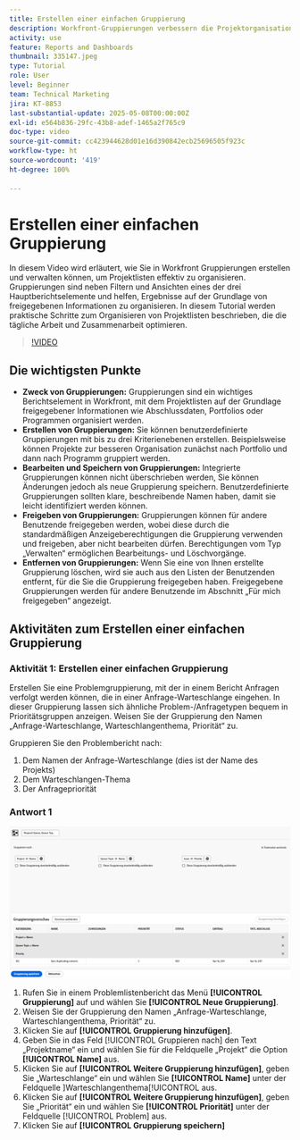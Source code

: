 ```yaml
---
title: Erstellen einer einfachen Gruppierung
description: Workfront-Gruppierungen verbessern die Projektorganisation, indem sie es den Benutzenden ermöglichen, Listen anhand von Elementen wie Portfolios, Programmen oder Abschlussdaten zu kategorisieren. Für eine effiziente Zusammenarbeit stehen dabei anpassbare Freigabe- und Verwaltungsoptionen zur Verfügung.
activity: use
feature: Reports and Dashboards
thumbnail: 335147.jpeg
type: Tutorial
role: User
level: Beginner
team: Technical Marketing
jira: KT-8853
last-substantial-update: 2025-05-08T00:00:00Z
exl-id: e564b836-29fc-43b8-adef-1465a2f765c9
doc-type: video
source-git-commit: cc423944628d01e16d390842ecb25696505f923c
workflow-type: ht
source-wordcount: '419'
ht-degree: 100%

---
```


# Erstellen einer einfachen Gruppierung

In diesem Video wird erläutert, wie Sie in Workfront Gruppierungen erstellen und verwalten können, um Projektlisten effektiv zu organisieren. Gruppierungen sind neben Filtern und Ansichten eines der drei Hauptberichtselemente und helfen, Ergebnisse auf der Grundlage von freigegebenen Informationen zu organisieren. 
In diesem Tutorial werden praktische Schritte zum Organisieren von Projektlisten beschrieben, die die tägliche Arbeit und Zusammenarbeit optimieren. 

>[!VIDEO](https://video.tv.adobe.com/v/335147/?quality=12&learn=on&enablevpops=0)

## Die wichtigsten Punkte

* **Zweck von Gruppierungen:** Gruppierungen sind ein wichtiges Berichtselement in Workfront, mit dem Projektlisten auf der Grundlage freigegebener Informationen wie Abschlussdaten, Portfolios oder Programmen organisiert werden. 
* **Erstellen von Gruppierungen:** Sie können benutzerdefinierte Gruppierungen mit bis zu drei Kriterienebenen erstellen. Beispielsweise können Projekte zur besseren Organisation zunächst nach Portfolio und dann nach Programm gruppiert werden. 
* **Bearbeiten und Speichern von Gruppierungen:** Integrierte Gruppierungen können nicht überschrieben werden, Sie können Änderungen jedoch als neue Gruppierung speichern. Benutzerdefinierte Gruppierungen sollten klare, beschreibende Namen haben, damit sie leicht identifiziert werden können. 
* **Freigeben von Gruppierungen:** Gruppierungen können für andere Benutzende freigegeben werden, wobei diese durch die standardmäßigen Anzeigeberechtigungen die Gruppierung verwenden und freigeben, aber nicht bearbeiten dürfen. Berechtigungen vom Typ „Verwalten“ ermöglichen Bearbeitungs- und Löschvorgänge. 
* **Entfernen von Gruppierungen:** Wenn Sie eine von Ihnen erstellte Gruppierung löschen, wird sie auch aus den Listen der Benutzenden entfernt, für die Sie die Gruppierung freigegeben haben. Freigegebene Gruppierungen werden für andere Benutzende im Abschnitt „Für mich freigegeben“ angezeigt. 

## Aktivitäten zum Erstellen einer einfachen Gruppierung


### Aktivität 1: Erstellen einer einfachen Gruppierung

Erstellen Sie eine Problemgruppierung, mit der in einem Bericht Anfragen verfolgt werden können, die in einer Anfrage-Warteschlange eingehen. In dieser Gruppierung lassen sich ähnliche Problem-/Anfragetypen bequem in Prioritätsgruppen anzeigen. Weisen Sie der Gruppierung den Namen „Anfrage-Warteschlange, Warteschlangenthema, Priorität“ zu.

Gruppieren Sie den Problembericht nach:

1. Dem Namen der Anfrage-Warteschlange (dies ist der Name des Projekts)
1. Dem Warteschlangen-Thema
1. Der Anfragepriorität

### Antwort 1

![Ein Screenshot des Bildschirms zur Erstellung einer neuen Gruppierung](assets/grouping-exercise.png)

1. Rufen Sie in einem Problemlistenbericht das Menü **[!UICONTROL Gruppierung]** auf und wählen Sie **[!UICONTROL Neue Gruppierung]**.
1. Weisen Sie der Gruppierung den Namen „Anfrage-Warteschlange, Warteschlangenthema, Priorität“ zu.
1. Klicken Sie auf **[!UICONTROL Gruppierung hinzufügen]**.
1. Geben Sie in das Feld [!UICONTROL Gruppieren nach] den Text „Projektname“ ein und wählen Sie für die Feldquelle „Projekt“ die Option **[!UICONTROL Name]** aus.
1. Klicken Sie auf **[!UICONTROL Weitere Gruppierung hinzufügen]**, geben Sie „Warteschlange“ ein und wählen Sie **[!UICONTROL Name]** unter der Feldquelle ]Warteschlangenthema[!UICONTROL  aus.
1. Klicken Sie auf **[!UICONTROL Weitere Gruppierung hinzufügen]**, geben Sie „Priorität“ ein und wählen Sie **[!UICONTROL Priorität]** unter der Feldquelle [!UICONTROL Problem] aus.
1. Klicken Sie auf **[!UICONTROL Gruppierung speichern]**
